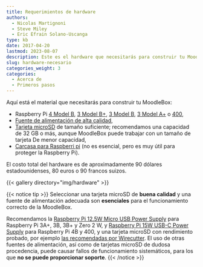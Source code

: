 ```yaml
---
title: Requerimientos de hardware
authors:
  - Nicolas Martignoni
  - Steve Miley
  - Eric Efrain Solano-Uscanga
type: kb
date: 2017-04-20
lastmod: 2023-08-07
description: Este es el hardware que necesitarás para construir tu MoodleBox
slug: hardware-necesario
categories_weight: 3
categories:
  - Acerca de
  - Primeros pasos
---
```

Aquí está el material que necesitarás para construir tu MoodleBox:

  * Raspberry Pi [4 Model B][RPi4B], [3 Model B+][RPi3Bplus], [3 Model B][RPi3B], [3 Model A+][RPi3Aplus] o [400][RPi400],
  * [Fuente de alimentación de alta calidad][supply],
  * [Tarjeta microSD][sdcard] de tamaño suficiente; recomendamos una capacidad de 32 GB o más, aunque MoodleBox puede trabajar con un tamaño de tarjeta De menor capacidad,
  * [Carcasa para Raspberri pi][case] (no es esencial, pero es muy útil para proteger la Raspberry Pi).

El costo total del hardware es de aproximadamente 90 dólares estadounidenses, 80 euros o 90 francos suizos.

{{< gallery directory="img/hardware" >}}

{{< notice tip >}}
Seleccionar una tarjeta microSD de __buena calidad__ y una fuente de alimentación adecuada son __esenciales__ para el funcionamiento correcto de la MoodleBox.

Recomendamos la [Raspberry Pi 12.5W Micro USB Power Supply](https://www.raspberrypi.com/products/raspberry-pi-universal-power-supply/) para Raspberry Pi 3A+, 3B, 3B+ y Zero 2 W, y [Raspberry Pi 15W USB-C Power Supply](https://www.raspberrypi.com/products/type-c-power-supply/) para Raspberry Pi 4B y 400, y una tarjeta microSD con rendimiento probado, por ejemplo [las recomendadas por Wirecutter](https://www.nytimes.com/wirecutter/reviews/best-microsd-card/). El uso de otras fuentes de alimentación, así como de tarjetas microSD de dudosa procedencia, puede causar fallos de funcionamiento sistemáticos, para los que __no se puede proporcionar soporte__.
{{< /notice >}}

 [RPi3Aplus]: https://www.raspberrypi.com/products/raspberry-pi-3-model-a-plus/
 [RPi3B]: https://www.raspberrypi.com/products/raspberry-pi-3-model-b/
 [RPi3Bplus]: https://www.raspberrypi.com/products/raspberry-pi-3-model-b-plus/
 [RPi4B]: https://www.raspberrypi.com/products/raspberry-pi-4-model-b/
 [RPi400]: https://www.raspberrypi.com/products/raspberry-pi-400/
 [case]: https://www.raspberrypi.com/products/raspberry-pi-3-case/
 [sdcard]: https://www.nytimes.com/wirecutter/reviews/best-microsd-card/
 [supply]: https://www.raspberrypi.com/products/micro-usb-power-supply/
